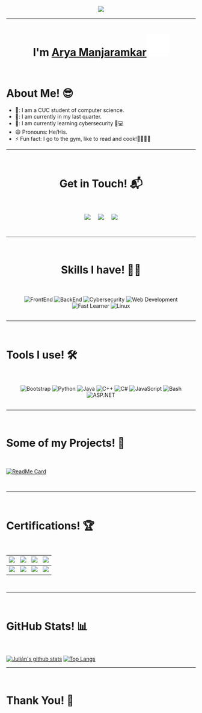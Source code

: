 <p align="center">
  <img src="https://miro.medium.com/max/2048/1*OohqW5DGh9CQS4hLY5FXzA.png" height="230"/>
</p>
<hr>
<h1 align="center">I'm <a href="https://github.com/Aryagm">Arya Manjaramkar<a><img src="https://github.com/Kathryn-Jie/Kathryn-Jie/blob/main/wave.gif" width="60px"/></h1>
<Br>
<h1>About Me! 😎</h1>

- 🏫: I am a CUC student of computer science.
- 🔭: I am currently in my last quarter.
- 🌱: I am currently learning cybersecurity 🧠💻
- 😄 Pronouns: He/His.
- ⚡ Fun fact: I go to the gym, like to read and cook!🏋️‍♂️📖🍜
  
<hr>
<Br>
<h1 align="center">Get in Touch! 📬</h1>
<Br>
<p align="center">
<a href="https://www.linkedin.com/in/jose-julian/" target="blank"><img align="center" src="https://img.shields.io/badge/Julián Rodríguez Mora-0077B5?style=for-the-badge&logo=linkedin&logoColor=white" /></a> &nbsp;&nbsp;&nbsp;  
<a href="mailto:josejulianrm8@gmail.com" target="blank"><img align="center" src="https://img.shields.io/badge/josejulianrm8@gmail.com-D14836?style=for-the-badge&logo=gmail&logoColor=white" /></a>    &nbsp;&nbsp;&nbsp;       
<a href="https://github.com/def-jota21" target="blank"><img align="center" src="https://img.shields.io/badge/DefJota21-100000?style=for-the-badge&logo=github&logoColor=white" /></a>
</p>
  
<Br>
<hr>
<Br>
<h1 align="center">Skills I have! 🤸‍♂</h1>
<Br>
  
<div align="center">
  <br>
  <img src="https://img.shields.io/badge/FrontEnd-brightgreen?style=for-the-badge" alt="FrontEnd">
  <img src="https://img.shields.io/badge/BackEnd-brightgreen?style=for-the-badge" alt="BackEnd">
  <img src="https://img.shields.io/badge/Cybersecurity-brightgreen?style=for-the-badge" alt="Cybersecurity">
  <img src="https://img.shields.io/badge/Web%20Development-red?style=for-the-badge" alt="Web Development">
  <img src="https://img.shields.io/badge/Fast%20Learner-blue?style=for-the-badge" alt="Fast Learner">
  <img src="https://img.shields.io/badge/Linux-red?style=for-the-badge" alt="Linux">
  <br>
</div>

  
  
<Br>
<hr>
<Br>
<h1>Tools I use! 🛠️</h1>
<Br>
 
<div  align="center">
  <br>
  <img src="https://img.shields.io/badge/Bootstrap-563D7C?style=for-the-badge&logo=bootstrap&logoColor=white" alt="Bootstrap">
  <img src="https://img.shields.io/badge/Python-3776AB?style=for-the-badge&logo=python&logoColor=white" alt="Python">
  <img src="https://img.shields.io/badge/Java-007396?style=for-the-badge&openjdk&logoColor=white" alt="Java">
  <img src="https://img.shields.io/badge/C++-00599C?style=for-the-badge&logo=c%2B%2B&logoColor=white" alt="C++">
  <img src="https://img.shields.io/badge/C%23-239120?style=for-the-badge&logo=csharp&logoColor=white" alt="C#">
  <img src="https://img.shields.io/badge/JavaScript-F7DF1E?style=for-the-badge&logo=javascript&logoColor=black" alt="JavaScript">
  <img src="https://img.shields.io/badge/Bash-4EAA25?style=for-the-badge&logo=gnu-bash&logoColor=white" alt="Bash">
  <img src="https://img.shields.io/badge/ASP.NET-512BD4?style=for-the-badge&logo=dotnet&logoColor=white" alt="ASP.NET">
  <br>
</div>

  

<Br>
<hr>
<Br>
<h1>Some of my Projects! 🎨</h1>
<Br>
  
[![ReadMe Card](https://github-readme-stats.vercel.app/api/pin/?username=def-jota21&repo=ProyectoTravelNest)](https://github.com/def-jota21/ProyectoTravelNest)

<Br>
<hr>
<Br>
<h1>Certifications! 🏆</h1>
<Br>
  
|[![](https://img.shields.io/badge/Python%20Essentials%201-red?style=for-the-badge)](https://www.credly.com/badges/65c0cd62-fc51-48f0-922b-1c75d8de7b2e/public_url)|[![](https://img.shields.io/badge/Ethical%20Hacking%20Essentials%20(EHE)-blue?style=for-the-badge)](https://codered.eccouncil.org/certificate/aae47bb1-3833-45de-b3f0-2d20989694fe?logged=true)|[![](https://img.shields.io/badge/SQL%20SERVER%20DATABASE%20ADMINISTRATOR%202019-green?style=for-the-badge)](https://app.edutin.com/verify/7522784)|[![](https://img.shields.io/badge/SFPC™-orange?style=for-the-badge)](https://www.credly.com/badges/e959ec7d-8659-490c-bf8c-a0376f5e8734/public_url)|
|---|---|---|---|
|[![](https://img.shields.io/badge/Digital%20Forensics%20Essentials-orange?style=for-the-badge)](https://codered.eccouncil.org/certificate/aae47bb1-3833-45de-b3f0-2d20989694fe?logged=true)|[![](https://img.shields.io/badge/Introduction%20to%20Cybersecurity-purple?style=for-the-badge)](https://www.credly.com/badges/26c4fa29-ea50-4332-b481-a25358de0a42/public_url)|[![](https://img.shields.io/badge/Project%20Management:%20The%20Basics%20for%20Success-red?style=for-the-badge)](https://www.coursera.org/account/accomplishments/verify/QNFABM3PU8FV)|[![](https://img.shields.io/badge/Master%20in%20JavaScript-yellow?style=for-the-badge)](https://www.udemy.com/certificate/UC-9c59557c-a02a-4dde-b063-6472c93eb049/)|
  
 

<Br>
<hr>
<Br>
<h1>GitHub Stats! 📊</h1>
<Br>
  
[![Julián's github stats](https://github-readme-stats.vercel.app/api?username=def-jota21&show_icons=true&theme=merko)](https://github.com/Aryagm/github-readme-stats) [![Top Langs](https://github-readme-stats.vercel.app/api/top-langs/?username=def-jota21&layout=compact&theme=merko)](https://github.com/def-jota21/github-readme-stats)


<hr>
<Br>
<h1>Thank You! 🤵 </h1>
<Br>
